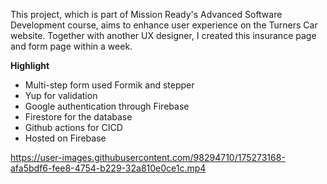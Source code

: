 This project, which is part of Mission Ready's Advanced Software Development course, aims to enhance user experience on the Turners Car website. Together with another UX designer, I created this insurance page and form page within a week.
<!--
Highlights include a multi-step form that uses Formik with stepper, Yup for validation, Google authentication through Firebase, Firestore for the database, Github actions for CICD and deployed on Firebase.-->

__Highlight__
- Multi-step form used Formik and stepper
- Yup for validation
- Google authentication through Firebase
- Firestore for the database
- Github actions for CICD
- Hosted on Firebase

https://user-images.githubusercontent.com/98294710/175273168-afa5bdf6-fee8-4754-b229-32a810e0ce1c.mp4

